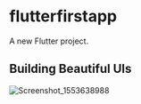 # flutterfirstapp

A new Flutter project.

## Building Beautiful UIs

![Screenshot_1553638988](https://user-images.githubusercontent.com/25866628/55039367-ef034080-5034-11e9-87fd-26ea384d4a16.png)
